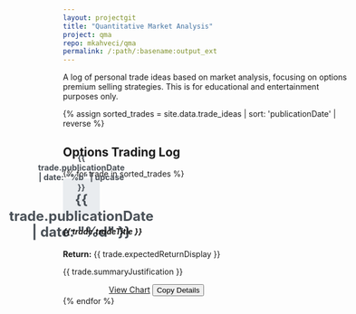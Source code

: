 ```yaml
---
layout: projectgit
title: "Quantitative Market Analysis"
project: qma
repo: mkahveci/qma
permalink: /:path/:basename:output_ext
---
```


<style>
  /* Style for the date block on the left of each card */
  .date-block {
    width: 65px;
    height: 65px;
    flex-shrink: 0;
    display: flex;
    flex-direction: column;
    align-items: center;
    justify-content: center;
    background-color: #e9ecef;
    color: #495057;
    font-weight: bold;
    border-radius: 0.25rem;
    text-align: center;
    line-height: 1.2;
  }
  .date-block .month {
    font-size: 0.9rem;
    display: block;
  }
  .date-block .day {
    font-size: 1.5rem;
    display: block;
  }
</style>

<div class="container my-5">

  <div class="text-center mb-5">
    <p class="lead col-lg-8 mx-auto">
      A log of personal trade ideas based on market analysis, focusing on options premium selling strategies. This is for educational and entertainment purposes only.
    </p>
  </div>

{% assign sorted_trades = site.data.trade_ideas | sort: 'publicationDate' | reverse %}

  <section id="trades">
    <h2 class="display-6 mb-4 mt-5"><i class="fas fa-chart-line fa-fw text-muted me-2"></i> Options Trading Log</h2>
    <div class="row row-cols-1 row-cols-lg-2 g-4">
      {% for trade in sorted_trades %}
      <div class="col">
        <div class="card h-100 shadow-sm">
          <div class="card-body d-flex">
            <div class="date-block me-3">
              <span class="month">{{ trade.publicationDate | date: "%b" | upcase }}</span>
              <span class="day">{{ trade.publicationDate | date: "%d" }}</span>
            </div>
            <div class="flex-grow-1">
              <h5 class="card-title h6">{{ trade.tradeTitle }}</h5>
              <p class="card-text small text-muted"><strong>Return:</strong> {{ trade.expectedReturnDisplay }}</p>
              <p class="card-text small mt-2">{{ trade.summaryJustification }}</p>
            </div>
          </div>
          <div class="card-footer bg-white border-top-0 pt-0">
            <div class="d-flex flex-wrap" style="gap: 0.5rem; margin-left: 81px;">
              <a href="https://www.google.com/search?q={{ trade.ticker }}+stock" target="_blank" rel="noopener noreferrer" class="btn btn-sm btn-outline-primary"><i class="fas fa-chart-line fa-fw me-1"></i> View Chart</a>
              <button onclick="copyTradeDetails(this)" class="btn btn-sm btn-outline-secondary" title="Copy trade details"><i class="fas fa-copy fa-fw me-1"></i> Copy Details</button>
              <div class="trade-details-data" style="display: none;">
                {{ trade.tradeTitle }}
                - Strategy: {{ trade.analysis.strategyType }}
                - Expiration: {{ trade.analysis.tradeDetails.expiration | date: "%Y-%m-%d" }}
                - Strike: {{ trade.analysis.tradeDetails.putStrike }}
                - Premium: ${{ trade.analysis.tradeDetails.putPremium }}
              </div>
            </div>
          </div>
        </div>
      </div>
      {% endfor %}
    </div>
  </section>
</div>

<script>
  // Copy function for trade details
  function copyTradeDetails(button) {
    const detailsContainer = button.nextElementSibling;
    const detailsText = detailsContainer.textContent.trim().replace(/\s+/g, ' '); // Clean up whitespace

    navigator.clipboard.writeText(detailsText).then(() => {
      const originalIcon = button.innerHTML;
      button.innerHTML = '<i class="fas fa-check fa-fw me-1"></i> Copied!';
      const originalClasses = Array.from(button.classList);

      button.classList.remove('btn-outline-secondary');
      button.classList.add('btn-success');

      setTimeout(() => {
        button.innerHTML = originalIcon;
        button.classList.remove('btn-success');
        originalClasses.forEach(c => button.classList.add(c));
      }, 2000);
    }).catch(err => {
      console.error('Failed to copy text: ', err);
    });
  }
</script>
